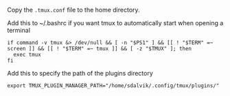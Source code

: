 Copy the `.tmux.conf` file to the home directory.

Add this to ~/.bashrc if you want tmux to automatically start when opening a terminal

```
if command -v tmux &> /dev/null && [ -n "$PS1" ] && [[ ! "$TERM" =~ screen ]] && [[ ! "$TERM" =~ tmux ]] && [ -z "$TMUX" ]; then
  exec tmux
fi
```

Add this to specify the path of the plugins directory

```
export TMUX_PLUGIN_MANAGER_PATH="/home/sdalvik/.config/tmux/plugins/"
```
